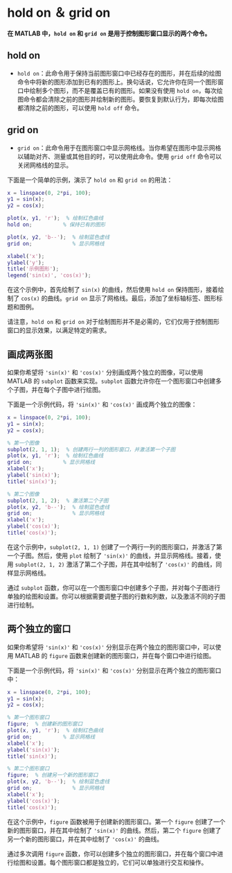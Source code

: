 # hold on ＆ grid on

**在 MATLAB 中，`hold on` 和 `grid on` 是用于控制图形窗口显示的两个命令。**

## hold on

- `hold on`：此命令用于保持当前图形窗口中已经存在的图形，并在后续的绘图命令中将新的图形添加到已有的图形上。换句话说，它允许你在同一个图形窗口中绘制多个图形，而不是覆盖已有的图形。如果没有使用 `hold on`，每次绘图命令都会清除之前的图形并绘制新的图形。要恢复到默认行为，即每次绘图都清除之前的图形，可以使用 `hold off` 命令。

## grid on

- `grid on`：此命令用于在图形窗口中显示网格线。当你希望在图形中显示网格以辅助对齐、测量或其他目的时，可以使用此命令。使用 `grid off` 命令可以关闭网格线的显示。

下面是一个简单的示例，演示了 `hold on` 和 `grid on` 的用法：

```matlab
x = linspace(0, 2*pi, 100);
y1 = sin(x);
y2 = cos(x);

plot(x, y1, 'r');  % 绘制红色曲线
hold on;          % 保持已有的图形

plot(x, y2, 'b--');  % 绘制蓝色虚线
grid on;             % 显示网格线

xlabel('x');
ylabel('y');
title('示例图形');
legend('sin(x)', 'cos(x)');
```

在这个示例中，首先绘制了 `sin(x)` 的曲线，然后使用 `hold on` 保持图形，接着绘制了 `cos(x)` 的曲线。`grid on` 显示了网格线。最后，添加了坐标轴标签、图形标题和图例。

请注意，`hold on` 和 `grid on` 对于绘制图形并不是必需的，它们仅用于控制图形窗口的显示效果，以满足特定的需求。

## 画成两张图

如果你希望将 `'sin(x)'` 和 `'cos(x)'` 分别画成两个独立的图像，可以使用 MATLAB 的 `subplot` 函数来实现。`subplot` 函数允许你在一个图形窗口中创建多个子图，并在每个子图中进行绘图。

下面是一个示例代码，将 `'sin(x)'` 和 `'cos(x)'` 画成两个独立的图像：

```matlab
x = linspace(0, 2*pi, 100);
y1 = sin(x);
y2 = cos(x);

% 第一个图像
subplot(2, 1, 1);  % 创建两行一列的图形窗口，并激活第一个子图
plot(x, y1, 'r');  % 绘制红色曲线
grid on;          % 显示网格线
xlabel('x');
ylabel('sin(x)');
title('sin(x)');

% 第二个图像
subplot(2, 1, 2);  % 激活第二个子图
plot(x, y2, 'b--');  % 绘制蓝色虚线
grid on;             % 显示网格线
xlabel('x');
ylabel('cos(x)');
title('cos(x)');
```

在这个示例中，`subplot(2, 1, 1)` 创建了一个两行一列的图形窗口，并激活了第一个子图。然后，使用 `plot` 绘制了 `'sin(x)'` 的曲线，并显示网格线。接着，使用 `subplot(2, 1, 2)` 激活了第二个子图，并在其中绘制了 `'cos(x)'` 的曲线，同样显示网格线。

通过 `subplot` 函数，你可以在一个图形窗口中创建多个子图，并对每个子图进行单独的绘图和设置。你可以根据需要调整子图的行数和列数，以及激活不同的子图进行绘制。

## 两个独立的窗口

如果你希望将 `'sin(x)'` 和 `'cos(x)'` 分别显示在两个独立的图形窗口中，可以使用 MATLAB 的 `figure` 函数来创建新的图形窗口，并在每个窗口中进行绘图。

下面是一个示例代码，将 `'sin(x)'` 和 `'cos(x)'` 分别显示在两个独立的图形窗口中：

```matlab
x = linspace(0, 2*pi, 100);
y1 = sin(x);
y2 = cos(x);

% 第一个图形窗口
figure;  % 创建新的图形窗口
plot(x, y1, 'r');  % 绘制红色曲线
grid on;          % 显示网格线
xlabel('x');
ylabel('sin(x)');
title('sin(x)');

% 第二个图形窗口
figure;  % 创建另一个新的图形窗口
plot(x, y2, 'b--');  % 绘制蓝色虚线
grid on;             % 显示网格线
xlabel('x');
ylabel('cos(x)');
title('cos(x)');
```

在这个示例中，`figure` 函数被用于创建新的图形窗口。第一个 `figure` 创建了一个新的图形窗口，并在其中绘制了 `'sin(x)'` 的曲线。然后，第二个 `figure` 创建了另一个新的图形窗口，并在其中绘制了 `'cos(x)'` 的曲线。

通过多次调用 `figure` 函数，你可以创建多个独立的图形窗口，并在每个窗口中进行绘图和设置。每个图形窗口都是独立的，它们可以单独进行交互和操作。